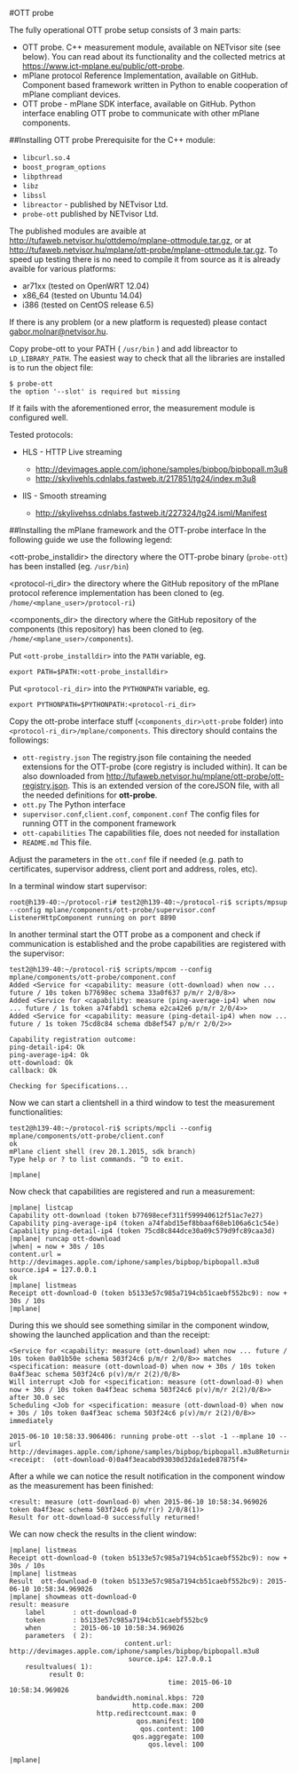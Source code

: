 #OTT probe

The fully operational OTT probe setup consists of 3 main parts:

- OTT probe. C++ measurement module, available on NETvisor site (see below). You can read about its functionality and the collected metrics at <https://www.ict-mplane.eu/public/ott-probe>.
- mPlane protocol Reference Implementation, available on GitHub. Component based framework written in Python to enable cooperation of mPlane compliant devices.
- OTT probe - mPlane SDK interface, available on GitHub. Python interface enabling OTT probe to communicate with other mPlane components.

##Installing OTT probe
Prerequisite for the C++ module:

- `libcurl.so.4`  
- `boost_program_options`  
- `libpthread`  
- `libz`  
- `libssl`  
- `libreactor` - published by NETvisor Ltd.  
- `probe-ott` published by NETvisor Ltd.

The published modules are avaible at <http://tufaweb.netvisor.hu/ottdemo/mplane-ottmodule.tar.gz>, or at http://tufaweb.netvisor.hu/mplane/ott-probe/mplane-ottmodule.tar.gz. To speed up testing there is no need to compile it from source as it is already avaible for various platforms:

- ar71xx (tested on OpenWRT 12.04)  
- x86_64 (tested on Ubuntu 14.04)  
- i386 (tested on CentOS release 6.5)  

If there is any problem (or a new platform is requested) please contact <gabor.molnar@netvisor.hu>.

Copy probe-ott to your PATH ( `/usr/bin` ) and add libreactor to `LD_LIBRARY_PATH`. The easiest way to check that all the libraries are installed is to run the object file:
```
$ probe-ott
the option '--slot' is required but missing
```
If it fails with the aforementioned error, the measurement module is configured well.

Tested protocols:

- HLS - HTTP Live streaming
  - <http://devimages.apple.com/iphone/samples/bipbop/bipbopall.m3u8>
  - <http://skylivehls.cdnlabs.fastweb.it/217851/tg24/index.m3u8>

- IIS - Smooth streaming
  - <http://skylivehss.cdnlabs.fastweb.it/227324/tg24.isml/Manifest>


##Installing the mPlane framework and the OTT-probe interface
In the following guide we use the following legend:

  \<ott-probe_installdir>	the directory where the OTT-probe binary (`probe-ott`) has been installed (eg. `/usr/bin`)

  \<protocol-ri_dir>	the directory where the GitHub repository of the mPlane protocol reference implementation has been cloned to  (eg. `/home/<mplane_user>/protocol-ri`)

  \<components_dir>	the directory where the GitHub repository of the components (this repository) has been cloned to  (eg. `/home/<mplane_user>/components`).

Put `<ott-probe_installdir>` into the `PATH` variable, eg. 
```
export PATH=$PATH:<ott-probe_installdir>
```
Put `<protocol-ri_dir>` into the `PYTHONPATH` variable, eg.
```
export PYTHONPATH=$PYTHONPATH:<protocol-ri_dir>
```

Copy the ott-probe interface stuff (`<components_dir>\ott-probe` folder) into  `<protocol-ri_dir>/mplane/components`. This directory should contains the followings:

- `ott-registry.json`    The registry.json file containing the needed extensions for the OTT-probe (core registry is included within). It can be also downloaded from http://tufaweb.netvisor.hu/mplane/ott-probe/ott-registry.json. This is an extended version of the coreJSON file, with all the needed definitions for **ott-probe**.
- `ott.py`    The Python interface
- `supervisor.conf`,`client.conf`, `component.conf`    The config files for running OTT in the component framework
- `ott-capabilities`	The capabilities file, does not needed for installation
- `README.md`	This file.

Adjust the parameters in the `ott.conf` file if needed (e.g. path to certificates, supervisor address, client port and address, roles, etc).

In a terminal window start supervisor:
```
root@h139-40:~/protocol-ri# test2@h139-40:~/protocol-ri$ scripts/mpsup --config mplane/components/ott-probe/supervisor.conf
ListenerHttpComponent running on port 8890

```
In another terminal start the OTT probe as a component and check if communication is established and the probe capabilities are registered with the supervisor:
```
test2@h139-40:~/protocol-ri$ scripts/mpcom --config mplane/components/ott-probe/component.conf
Added <Service for <capability: measure (ott-download) when now ... future / 10s token b77698ec schema 33a0f637 p/m/r 2/0/8>>
Added <Service for <capability: measure (ping-average-ip4) when now ... future / 1s token a74fabd1 schema e2ca42e6 p/m/r 2/0/4>>
Added <Service for <capability: measure (ping-detail-ip4) when now ... future / 1s token 75cd8c84 schema db8ef547 p/m/r 2/0/2>>

Capability registration outcome:
ping-detail-ip4: Ok
ping-average-ip4: Ok
ott-download: Ok
callback: Ok

Checking for Specifications...

```
Now we can start a clientshell in a third window to test the measurement functionalities:
```
test2@h139-40:~/protocol-ri$ scripts/mpcli --config mplane/components/ott-probe/client.conf
ok
mPlane client shell (rev 20.1.2015, sdk branch)
Type help or ? to list commands. ^D to exit.

|mplane|
```

Now check that capabilities are registered and run a measurement:
```
|mplane| listcap
Capability ott-download (token b77698ecef311f599940612f51ac7e27)
Capability ping-average-ip4 (token a74fabd15ef8bbaaf68eb106a6c1c54e)
Capability ping-detail-ip4 (token 75cd8c844dce30a09c579d9fc89caa3d)
|mplane| runcap ott-download
|when| = now + 30s / 10s
content.url = http://devimages.apple.com/iphone/samples/bipbop/bipbopall.m3u8
source.ip4 = 127.0.0.1
ok
|mplane| listmeas
Receipt ott-download-0 (token b5133e57c985a7194cb51caebf552bc9): now + 30s / 10s
|mplane|
```
During this we should see something similar in the component window, showing the launched application and than the receipt:
```
<Service for <capability: measure (ott-download) when now ... future / 10s token 0a01b50e schema 503f24c6 p/m/r 2/0/8>> matches <specification: measure (ott-download-0) when now + 30s / 10s token 0a4f3eac schema 503f24c6 p(v)/m/r 2(2)/0/8>
Will interrupt <Job for <specification: measure (ott-download-0) when now + 30s / 10s token 0a4f3eac schema 503f24c6 p(v)/m/r 2(2)/0/8>> after 30.0 sec
Scheduling <Job for <specification: measure (ott-download-0) when now + 30s / 10s token 0a4f3eac schema 503f24c6 p(v)/m/r 2(2)/0/8>> immediately

2015-06-10 10:58:33.906406: running probe-ott --slot -1 --mplane 10 --url http://devimages.apple.com/iphone/samples/bipbop/bipbopall.m3u8Returning <receipt:  (ott-download-0)0a4f3eacabd93030d32da1ede87875f4>

```
After a while we can notice the result notification in the component window as the measurement has been finished:
```
<result: measure (ott-download-0) when 2015-06-10 10:58:34.969026 token 0a4f3eac schema 503f24c6 p/m/r(r) 2/0/8(1)>
Result for ott-download-0 successfully returned!

```
We can now check the results in the client window:
```
|mplane| listmeas
Receipt ott-download-0 (token b5133e57c985a7194cb51caebf552bc9): now + 30s / 10s
|mplane| listmeas
Result  ott-download-0 (token b5133e57c985a7194cb51caebf552bc9): 2015-06-10 10:58:34.969026
|mplane| showmeas ott-download-0
result: measure
    label       : ott-download-0
    token       : b5133e57c985a7194cb51caebf552bc9
    when        : 2015-06-10 10:58:34.969026
    parameters  ( 2):
                             content.url: http://devimages.apple.com/iphone/samples/bipbop/bipbopall.m3u8
                              source.ip4: 127.0.0.1
    resultvalues( 1):
          result 0:
                                        time: 2015-06-10 10:58:34.969026
                      bandwidth.nominal.kbps: 720
                               http.code.max: 200
                      http.redirectcount.max: 0
                                qos.manifest: 100
                                 qos.content: 100
                               qos.aggregate: 100
                                   qos.level: 100

|mplane|
```
